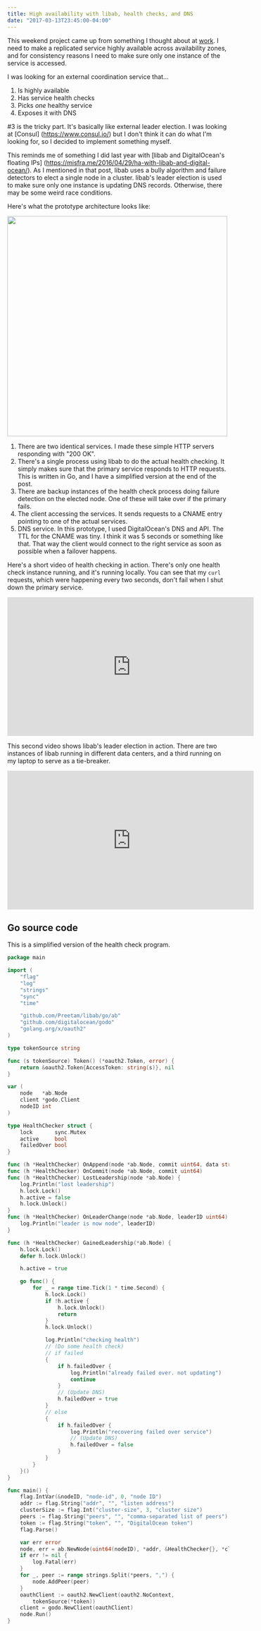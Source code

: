```yaml
---
title: High availability with libab, health checks, and DNS
date: "2017-03-13T23:45:00-04:00"
---
```


This weekend project came up from something I thought about at [work](https://www.vividcortex.com).
I need to make a replicated service highly available across availability zones, and for consistency
reasons I need to make sure only one instance of the service is accessed.

I was looking for an external coordination service that...

1. Is highly available
2. Has service health checks
3. Picks *one* healthy service
4. Exposes it with DNS

#3 is the tricky part. It's basically like external leader election. I was looking at [Consul]
(https://www.consul.io/) but I don't think it can do what I'm looking for, so I decided to implement
something myself.

This reminds me of something I did last year with [libab and DigitalOcean's floating IPs]
(https://misfra.me/2016/04/29/ha-with-libab-and-digital-ocean/). As I mentioned in that post, libab
uses a bully algorithm and failure detectors to elect a single node in a cluster. libab's leader
election is used to make sure only one instance is updating DNS records. Otherwise, there may be
some weird race conditions.

Here's what the prototype architecture looks like:

<img src='/img/2017/03/failover.svg' width=500/>

1. There are two identical services. I made these simple HTTP servers responding with "200 OK".
2. There's a single process using libab to do the actual health checking. It simply makes sure that
the primary service responds to HTTP requests. This is written in Go, and I have a simplified version
at the end of the post.
3. There are backup instances of the health check process doing failure detection on the elected node.
One of these will take over if the primary fails.
4. The client accessing the services. It sends requests to a CNAME entry pointing to one of the
actual services.
5. DNS service. In this prototype, I used DigitalOcean's DNS and API. The TTL for the CNAME was tiny.
I think it was 5 seconds or something like that. That way the client would connect to the right service
as soon as possible when a failover happens.

Here's a short video of health checking in action. There's only one health check instance running,
and it's running locally. You can see that my `curl` requests, which were happening every two seconds,
don't fail when I shut down the primary service.

<iframe width="560" height="315" src="https://www.youtube.com/embed/2Rtp9DDusio" frameborder="0" allowfullscreen></iframe>

This second video shows libab's leader election in action. There are two instances of libab running
in different data centers, and a third running on my laptop to serve as a tie-breaker.

<iframe width="560" height="315" src="https://www.youtube.com/embed/wSbaBOXbOzA" frameborder="0" allowfullscreen></iframe>

## Go source code

This is a simplified version of the health check program.

```go
package main

import (
	"flag"
	"log"
	"strings"
	"sync"
	"time"

	"github.com/Preetam/libab/go/ab"
	"github.com/digitalocean/godo"
	"golang.org/x/oauth2"
)

type tokenSource string

func (s tokenSource) Token() (*oauth2.Token, error) {
	return &oauth2.Token{AccessToken: string(s)}, nil
}

var (
	node   *ab.Node
	client *godo.Client
	nodeID int
)

type HealthChecker struct {
	lock       sync.Mutex
	active     bool
	failedOver bool
}

func (h *HealthChecker) OnAppend(node *ab.Node, commit uint64, data string) {}
func (h *HealthChecker) OnCommit(node *ab.Node, commit uint64)              {}
func (h *HealthChecker) LostLeadership(node *ab.Node) {
	log.Println("lost leadership")
	h.lock.Lock()
	h.active = false
	h.lock.Unlock()
}
func (h *HealthChecker) OnLeaderChange(node *ab.Node, leaderID uint64) {
	log.Println("leader is now node", leaderID)
}

func (h *HealthChecker) GainedLeadership(*ab.Node) {
	h.lock.Lock()
	defer h.lock.Unlock()

	h.active = true

	go func() {
		for _ = range time.Tick(1 * time.Second) {
			h.lock.Lock()
			if !h.active {
				h.lock.Unlock()
				return
			}
			h.lock.Unlock()

			log.Println("checking health")
			// (Do some health check)
			// if failed
			{
				if h.failedOver {
					log.Println("already failed over. not updating")
					continue
				}
				// (Update DNS)
				h.failedOver = true
			}
			// else
			{
				if h.failedOver {
					log.Println("recovering failed over service")
					// (Update DNS)
					h.failedOver = false
				}
			}
		}
	}()
}

func main() {
	flag.IntVar(&nodeID, "node-id", 0, "node ID")
	addr := flag.String("addr", "", "listen address")
	clusterSize := flag.Int("cluster-size", 3, "cluster size")
	peers := flag.String("peers", "", "comma-separated list of peers")
	token := flag.String("token", "", "DigitalOcean token")
	flag.Parse()

	var err error
	node, err = ab.NewNode(uint64(nodeID), *addr, &HealthChecker{}, *clusterSize)
	if err != nil {
		log.Fatal(err)
	}
	for _, peer := range strings.Split(*peers, ",") {
		node.AddPeer(peer)
	}
	oauthClient := oauth2.NewClient(oauth2.NoContext,
		tokenSource(*token))
	client = godo.NewClient(oauthClient)
	node.Run()
}
```
